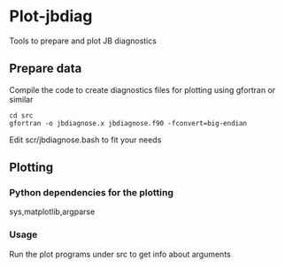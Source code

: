 # Plot-jbdiag

Tools to prepare and plot JB diagnostics

## Prepare data

Compile the code to create diagnostics files for plotting using gfortran or similar

```
cd src
gfortran -o jbdiagnose.x jbdiagnose.f90 -fconvert=big-endian
```

Edit scr/jbdiagnose.bash to fit your needs



## Plotting
### Python dependencies for the plotting
sys,matplotlib,argparse

### Usage

Run the plot programs under src to get info about arguments

